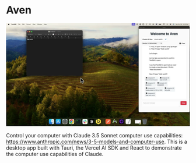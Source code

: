 # Aven


[![Demo CountPages alpha](./aven-thumbnail.jpg)](https://www.youtube.com/watch?v=Td9PTCt-mBM)

Control your computer with Claude 3.5 Sonnet computer use capabilities: https://www.anthropic.com/news/3-5-models-and-computer-use. This is a desktop app built with Tauri, the Vercel AI SDK and React to demonstrate the computer use capabilities of Claude.
